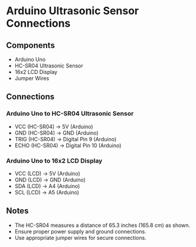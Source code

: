 # Arduino Ultrasonic Sensor Connections

## Components
- Arduino Uno
- HC-SR04 Ultrasonic Sensor
- 16x2 LCD Display
- Jumper Wires

## Connections

### Arduino Uno to HC-SR04 Ultrasonic Sensor
- VCC (HC-SR04) → 5V (Arduino)
- GND (HC-SR04) → GND (Arduino)
- TRIG (HC-SR04) → Digital Pin 9 (Arduino)
- ECHO (HC-SR04) → Digital Pin 10 (Arduino)

### Arduino Uno to 16x2 LCD Display
- VCC (LCD) → 5V (Arduino)
- GND (LCD) → GND (Arduino)
- SDA (LCD) → A4 (Arduino)
- SCL (LCD) → A5 (Arduino)

## Notes
- The HC-SR04 measures a distance of 65.3 inches (165.8 cm) as shown.
- Ensure proper power supply and ground connections.
- Use appropriate jumper wires for secure connections.